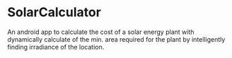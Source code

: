 # SolarCalculator
 An android app to calculate the cost of a solar energy plant with dynamically calculate of the min. area required for the plant by intelligently finding irradiance of the location.
